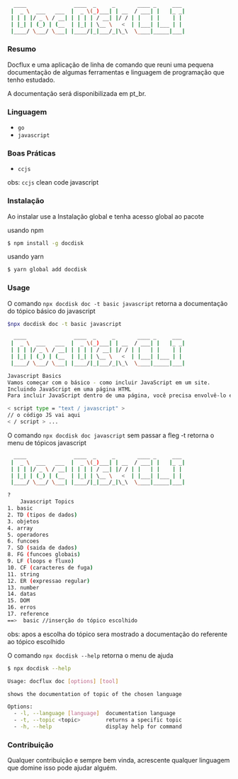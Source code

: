 ```sh
  ____               ____  _     _       ____ _     ___
 |  _ \  ___   ___  |  _ \(_)___| | __  / ___| |   |_ _|
 | | | |/ _ \ / __| | | | | / __| |/ / | |   | |    | |
 | |_| | (_) | (__  | |_| | \__ \   <  | |___| |___ | |
 |____/ \___/ \___| |____/|_|___/_|\_\  \____|_____|___|

```
### Resumo

Docflux e uma aplicação de linha de comando que reuni uma pequena
documentação de algumas ferramentas e linguagem de programação
que tenho estudado.

A documentação será disponibilizada em pt_br.

### Linguagem

* `go`
* `javascript`

### Boas Práticas

* `ccjs` 

obs: `ccjs` clean code javascript

### Instalação

Ao instalar use a Instalação global e tenha acesso global ao pacote

usando npm
```sh
$ npm install -g docdisk
```
usando yarn
```sh
$ yarn global add docdisk
```

### Usage

O comando `npx docdisk doc -t basic javascript` retorna a documentação do tópico básico do javascript

```bash
$npx docdisk doc -t basic javascript

  ____               ____  _     _       ____ _     ___
 |  _ \  ___   ___  |  _ \(_)___| | __  / ___| |   |_ _|
 | | | |/ _ \ / __| | | | | / __| |/ / | |   | |    | |
 | |_| | (_) | (__  | |_| | \__ \   <  | |___| |___ | |
 |____/ \___/ \___| |____/|_|___/_|\_\  \____|_____|___|

Javascript Basics
Vamos começar com o básico - como incluir JavaScript em um site.
Incluindo JavaScript em uma página HTML
Para incluir JavaScript dentro de uma página, você precisa envolvê-lo em <script>tags:

< script type = "text / javascript" >
// o código JS vai aqui
< / script > ...

```
O comando `npx docdisk doc javascript` sem passar a fleg -t retorna o menu de tópicos javascript

```bash
  ____               ____  _     _       ____ _     ___
 |  _ \  ___   ___  |  _ \(_)___| | __  / ___| |   |_ _|
 | | | |/ _ \ / __| | | | | / __| |/ / | |   | |    | |
 | |_| | (_) | (__  | |_| | \__ \   <  | |___| |___ | |
 |____/ \___/ \___| |____/|_|___/_|\_\  \____|_____|___|

?
    Javascript Topics
1. basic
2. TD (tipos de dados)
3. objetos
4. array
5. operadores
6. funcoes
7. SD (saida de dados)
8. FG (funcoes globais)
9. LF (loops e fluxo)
10. CF (caracteres de fuga)
11. string
12. ER (expressao regular)
13. number
14. datas
15. DOM
16. erros
17. reference
==>  basic //inserção do tópico escolhido

```
obs: apos a escolha do tópico sera mostrado a documentação do referente ao tópico escolhido

O comando `npx docdisk --help` retorna o menu de ajuda

```bash
$ npx docdisk --help

Usage: docflux doc [options] [tool]

shows the documentation of topic of the chosen language

Options:
  - -l, --language [language]  documentation language
  - -t, --topic <topic>        returns a specific topic
  - -h, --help                 display help for command

```
### Contribuição

Qualquer contribuição e sempre bem vinda, acrescente qualquer
linguagem que domine isso pode ajudar alguém.


